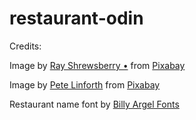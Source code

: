# restaurant-odin

Credits:

Image by <a href="https://pixabay.com/users/ray_shrewsberry-7673058/?utm_source=link-attribution&utm_medium=referral&utm_campaign=image&utm_content=8709772">Ray Shrewsberry •</a> from <a href="https://pixabay.com//?utm_source=link-attribution&utm_medium=referral&utm_campaign=image&utm_content=8709772">Pixabay</a>

Image by <a href="https://pixabay.com/users/thedigitalartist-202249/?utm_source=link-attribution&utm_medium=referral&utm_campaign=image&utm_content=1557123">Pete Linforth</a> from <a href="https://pixabay.com//?utm_source=link-attribution&utm_medium=referral&utm_campaign=image&utm_content=1557123">Pixabay</a>

Restaurant name font by <a href="https://www.fontspace.com/billy-argel-fonts">Billy Argel Fonts</a>